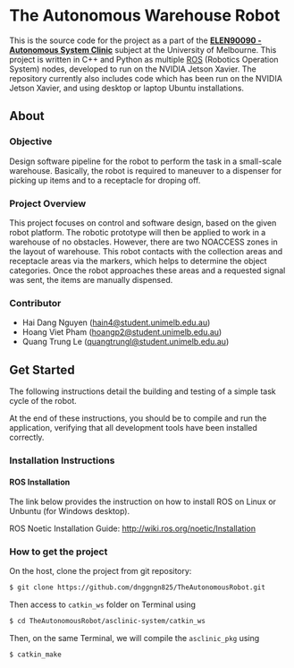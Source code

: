# The Autonomous Warehouse Robot

This is the source code for the project as a part of the **[ELEN90090 - Autonomous System Clinic](https://handbook.unimelb.edu.au/subjects/elen90090)** subject at the University of Melbourne. This project is written in C++ and Python as multiple [ROS](https://www.ros.org/) (Robotics Operation System) nodes, developed to run on the NVIDIA Jetson Xavier. The repository currently also includes code which has been run on the NVIDIA Jetson Xavier, and using desktop or laptop Ubuntu installations.

## About
### Objective
Design software pipeline for the robot to perform the task in a small-scale warehouse. Basically, the robot is required to maneuver to a dispenser for picking up items and to a receptacle for droping off.

### Project Overview
This project focuses on control and software design, based on the given robot platform. The robotic prototype will then be applied to work in a warehouse of no obstacles. However, there are two NOACCESS zones in the layout of warehouse. This robot contacts with the collection areas and receptacle areas via the markers, which helps to determine the object categories. Once the robot approaches these areas and a requested signal was sent, the items are manually dispensed.

### Contributor
- Hai Dang Nguyen (hain4@student.unimelb.edu.au)
- Hoang Viet Pham (hoangp2@student.unimelb.edu.au)
- Quang Trung Le (quangtrungl@student.unimelb.edu.au)

## Get Started
The following instructions detail the building and testing of a simple task cycle of the robot.

At the end of these instructions, you should be to compile and run the application, verifying that all development tools have been installed correctly.

### Installation Instructions

#### ROS Installation
The link below provides the instruction on how to install ROS on Linux or Unbuntu (for Windows desktop).

ROS Noetic Installation Guide: http://wiki.ros.org/noetic/Installation

### How to get the project
On the host, clone the project from git repository:
```bash
$ git clone https://github.com/dnggngn825/TheAutonomousRobot.git
```

Then access to ```catkin_ws``` folder on Terminal using
```bash
$ cd TheAutonomousRobot/asclinic-system/catkin_ws
```
Then, on the same Terminal, we will compile the ```asclinic_pkg``` using
```bash
$ catkin_make
```
